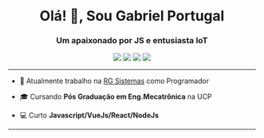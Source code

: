 <h1 align="center">
  Olá! 👋, Sou Gabriel Portugal
</h1>
<h3 align="center">
  Um apaixonado por JS e entusiasta IoT
</h3>

<p align="center">
  <a href="https://www.linkedin.com/in/gabriel-portugal-b26a13188/" alt="Linkedin">
  <img src="https://img.shields.io/badge/-Linkedin-0e76a8?style=for-the-badge&logo=Linkedin&logoColor=white&link=https://www.linkedin.com/in/gabriel-portugal-b26a13188/" /></a>
  
  <a href="https://www.instagram.com/gabrielportugalg/" alt="Instagram">
  <img src="https://img.shields.io/badge/-Instagram-DF0174?style=for-the-badge&logo=instagram&logoColor=white&link=https://www.instagram.com/gabrielportugalg/"/></a>
  
  <a href="https://gabrielportugalg.medium.com/" alt="Medium">
  <img src="https://img.shields.io/badge/-Medium-000000?style=for-the-badge&logo=Medium&logoColor=white&link=https://gabrielportugalg.medium.com/" /></a>

  <a href="mailto:gabrielpguadelupe@gmail.com" alt="Email">
  <img src="https://img.shields.io/badge/-Gmail-c14438?style=for-the-badge&logo=Gmail&logoColor=white&link=mailto:wenderpmachado@gmail.com"/></a>
</p>

<hr>

<p>
       
  - 💼 Atualmente trabalho na [RG Sistemas](https://rgsistemas.com.br/) como Programador

  - 🎓 Cursando **Pós Graduação em Eng.Mecatrônica** na UCP

  - 💻 Curto **Javascript/VueJs/React/NodeJs** 
  
</p>
  
<hr>
